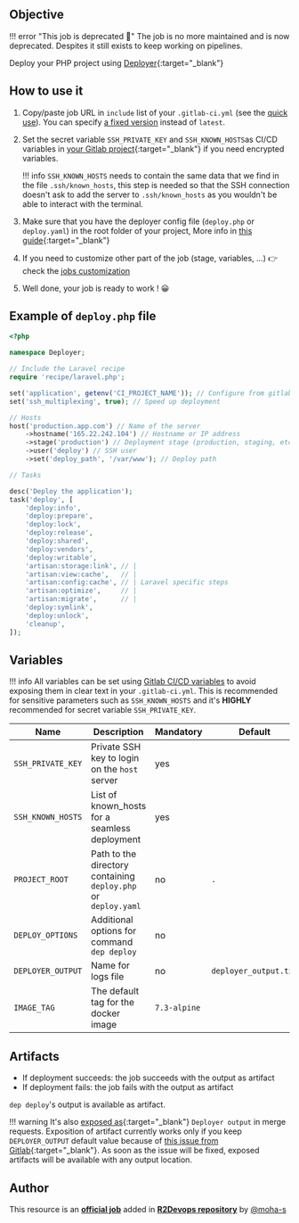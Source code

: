 ## Objective

!!! error "This job is deprecated 🚨"
    The job is no more maintained and is now deprecated. Despites it still exists to keep working on pipelines.

Deploy your PHP project using [Deployer](https://deployer.org/){:target="_blank"}

## How to use it

1. Copy/paste job URL in `include` list of your `.gitlab-ci.yml` (see the [quick use](https://docs.r2devops.io/get-started/use-templates/#use-a-template)). You can specify [a fixed version](https://docs.r2devops.io/get-started/use-templates/#versioning) instead of `latest`.
1. Set the secret variable `SSH_PRIVATE_KEY` and `SSH_KNOWN_HOSTS`as CI/CD variables in [your Gitlab project](https://docs.gitlab.com/ee/ci/variables/README.html#project-cicd-variables){:target="_blank"}
   if you need encrypted variables.

    !!! info
        `SSH_KNOWN_HOSTS` needs to contain the same data that we find in the file `.ssh/known_hosts`, this step is needed so that the SSH connection doesn't ask to add the server to `.ssh/known_hosts` as you wouldn't be able to interact with the terminal.

1. Make sure that you have the deployer config file (`deploy.php` or `deploy.yaml`) in the root folder of your project, More info in [this guide](https://deployer.org/docs/7.x/getting-started){:target="_blank"}
1. If you need to customize other part of the job (stage, variables, ...) 👉
   check the [jobs customization](https://docs.r2devops.io/get-started/use-templates/#job-templates-customization)
1. Well done, your job is ready to work ! 😀

## Example of `deploy.php` file

```php
<?php

namespace Deployer;

// Include the Laravel recipe
require 'recipe/laravel.php';

set('application', getenv('CI_PROJECT_NAME')); // Configure from gitlab's env vars
set('ssh_multiplexing', true); // Speed up deployment

// Hosts
host('production.app.com') // Name of the server
    ->hostname('165.22.242.104') // Hostname or IP address
    ->stage('production') // Deployment stage (production, staging, etc)
    ->user('deploy') // SSH user
    ->set('deploy_path', '/var/www'); // Deploy path

// Tasks

desc('Deploy the application');
task('deploy', [
    'deploy:info',
    'deploy:prepare',
    'deploy:lock',
    'deploy:release',
    'deploy:shared',
    'deploy:vendors',
    'deploy:writable',
    'artisan:storage:link', // |
    'artisan:view:cache',   // |
    'artisan:config:cache', // | Laravel specific steps
    'artisan:optimize',     // |
    'artisan:migrate',      // |
    'deploy:symlink',
    'deploy:unlock',
    'cleanup',
]);
```

## Variables

!!! info
    All variables can be set using [Gitlab CI/CD
    variables](https://docs.gitlab.com/ee/ci/variables/README.html#project-cicd-variables) to
    avoid exposing them in clear text in your `.gitlab-ci.yml`. This is recommended
    for sensitive parameters such as `SSH_KNOWN_HOSTS` and it's **HIGHLY**
    recommended for secret variable `SSH_PRIVATE_KEY`.

| Name | Description | Mandatory | Default |
| ---- | ----------- | --------- | ------- |
| `SSH_PRIVATE_KEY` | Private SSH key to login on the `host` server | yes | ` `
| `SSH_KNOWN_HOSTS` | List of known_hosts for a seamless deployment | yes | ` `
| `PROJECT_ROOT` | Path to the directory containing `deploy.php` or `deploy.yaml` | no | `.` |
| `DEPLOY_OPTIONS` | Additional options for command `dep deploy` | no | ` ` |
| `DEPLOYER_OUTPUT` | Name for logs file | no | `deployer_output.txt` |
| `IMAGE_TAG` | The default tag for the docker image | `7.3-alpine`  |

## Artifacts

* If deployment succeeds: the job succeeds with the output as artifact
* If deployment fails: the job fails with the output as artifact

`dep deploy`'s output is available as artifact.

!!! warning
    It's also [exposed
    as](https://docs.gitlab.com/ee/ci/yaml/#artifactsexpose_as){:target="_blank"}
    `Deployer output` in merge requests.  Exposition of artifact currently works
    only if you keep `DEPLOYER_OUTPUT` default value because of [this issue
    from
    Gitlab](https://gitlab.com/gitlab-org/gitlab/-/issues/37129){:target="_blank"}.
    As soon as the issue will be fixed, exposed artifacts will be available
    with any output location.

## Author
This resource is an **[official job](https://docs.r2devops.io/get-started/faq/#use-a-template)** added in [**R2Devops repository**](https://gitlab.com/r2devops/hub) by [@moha-s](https://gitlab.com/moha-s)
